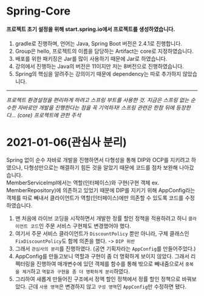 # Spring-Core
#### 프로젝트 초기 설정을 위해 start.spring.io에서 프로젝트를 생성하였습니다.
1. gradle로 진행하며, 언어는 Java, Spring Boot 버전은 2.4.1로 진행합니다.
2. Group은 hello, 프로젝트의 이름을 담당하는 Artifact는 core로 지정하였습니다.
3. 배포를 위한 패키징은 Jar를 많이 사용하기 때문에 Jar로 하였습니다.
4. 강의에서 진행하는 Java의 버전은 11이지만 저는 8버전으로 진행하였습니다.
5. Spring의 핵심을 알려주는 강의이기 때문에 dependency는 따로 추가하지 않았습니다.
---
<em>프로젝트 환경설정을 편리하게 하려고 스프링 부트를 사용한 것. 지금은 스프링 없는 순수한 자바로만 개발을 진행한다는 점을 꼭 기억하자! 스프링 관련은 한참 뒤에 등장한다... (core) 프로젝트에 관한 주석</em>

# 2021-01-06(관심사 분리)
Spring 없이 순수 자바로 개발을 진행하면서 다형성을 통해 DIP와 OCP를 지키려고 하였으나, 다형성만으로는 해결하기 힘든 것을 알았기 때문에 코드를 점차 보완해 나아갔습니다. </br>
MemberServiceImpl에서는 역할(인터페이스)와 구현(구현 객체 ex. MemberRepository)에 의존하고 있었기 때문에 DIP를 지키기 위해 AppConfig라는 객체를 따로 빼내서 클라이언트가 역할(인터페이스)에만 의존할 수 있도록 코드를 수정하였습니다.

1. 맨 처음에 라이브 코딩을 시작하면서 개발한 정률 할인 정책을 적용하려고 하니 `클라이언트 코드`인 주문 서비스 구현체도 변경했어야 했다.
2. 여기서 주문 서비스 클라이언트가 `DiscountPolicy` 뿐만 아니라, 구체 클래스인 `FixDiscountPolicy`도 함께 의존을 했다. -> `DIP 위반`
3. 그래서 `관심사의 분리`를 진행하였다. (공연 기획자라는 `AppConfig`를 만들어주었다.)
4. AppConfig를 만들고보니 역할과 구현이 좀 더 명확하게 보이지 않았다. 그래서 리펙터링을 진행하여 매개변수에 있던 객체를 함수를 통해 밖으로 빼내줌으로서 `중복을 제거`하고 `역할과 구현을 좀 더 명확하게 분리`하였다.
5. 그리하여 새롭게 만들어진 구조에서 정액 할인 정책에서 정률 할인 정책으로 바꿔보았다. 근데 `사용 영역`은 변경하지 않고 `구성 영역`인 `AppConfig`만 수정하면 됐다.